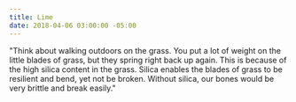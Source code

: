 ```yaml
---
title: Lime
date: 2018-04-06 03:00:00 -05:00
---
```


"Think about walking outdoors on the grass. You put a lot of weight on the little blades of grass, but they spring right back up again. This is because of the high silica content in the grass. Silica enables the blades of grass to be resilient and bend, yet not be broken. Without silica, our bones would be very brittle and break easily."
